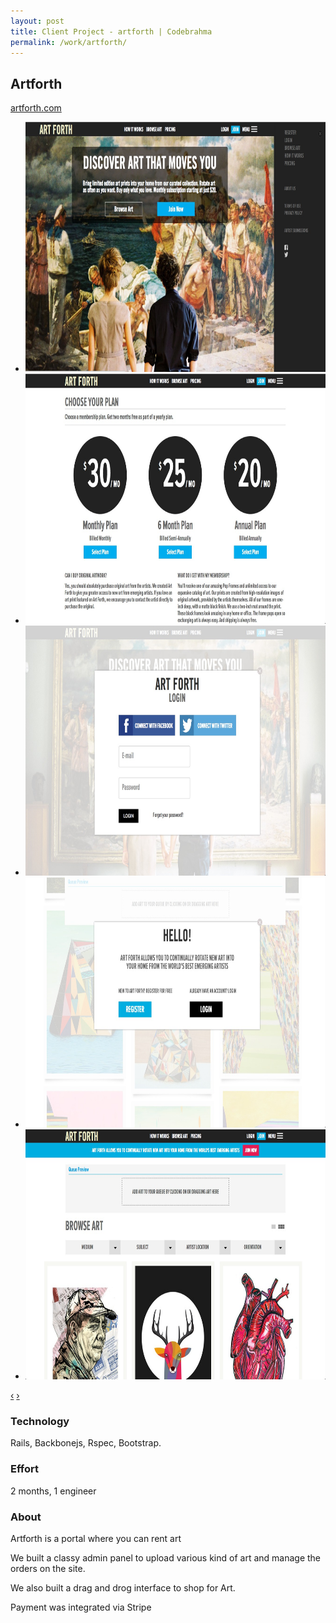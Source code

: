 ```yaml
---
layout: post
title: Client Project - artforth | Codebrahma
permalink: /work/artforth/
---
```


## Artforth

[artforth.com](http://artforth.com)

<div class="jcarousel-wrapper">
  <div class="jcarousel">
    <ul>
      <li><img src="/images/work/artforth/homepage.jpg" width="700" height="400" alt=""></li>
      <li><img src="/images/work/artforth/pricing.jpg" width="700" height="400" alt=""></li>
      <li><img src="/images/work/artforth/signup.jpg" width="700" height="400" alt=""></li>
      <li><img src="/images/work/artforth/about.jpg" width="700" height="400" alt=""></li>
      <li><img src="/images/work/artforth/browser_art.jpg" width="700" height="400" alt=""></li>
    </ul>
  </div>

  <a href="#" class="jcarousel-control-prev" data-jcarouselcontrol="true" title="">‹</a>
  <a href="#" class="jcarousel-control-next" data-jcarouselcontrol="true" title="">›</a>
  <p class="jcarousel-pagination"> </p>
</div>


### Technology
Rails, Backbonejs, Rspec, Bootstrap.

### Effort

2 months,  1 engineer

### About

Artforth is a portal where you can rent art

We built a classy admin panel to upload various kind of art and manage the
orders on the site.

We also built a drag and drog interface to shop for Art.

Payment was integrated via Stripe


